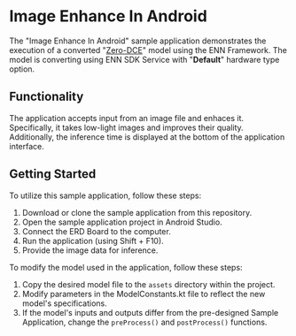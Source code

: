 # Image Enhance In Android
The "Image Enhance In Android" sample application demonstrates the execution of a converted "[Zero-DCE](https://tfhub.dev/sayannath/lite-model/zero-dce/1)" model using the ENN Framework.
The model is converting using ENN SDK Service with "**Default**" hardware type option.

## Functionality
The application accepts input from an image file and enhaces it.
Specifically, it takes low-light images and improves their quality.
Additionally, the inference time is displayed at the bottom of the application interface.

## Getting Started
To utilize this sample application, follow these steps:
1. Download or clone the sample application from this repository.
1. Open the sample application project in Android Studio.
1. Connect the ERD Board to the computer.
1. Run the application (using Shift + F10).
1. Provide the image data for inference.

To modify the model used in the application, follow these steps:
1. Copy the desired model file to the `assets` directory within the project.
1. Modify parameters in the ModelConstants.kt file to reflect the new model's specifications.
1. If the model's inputs and outputs differ from the pre-designed Sample Application, change the `preProcess()` and `postProcess()` functions.
